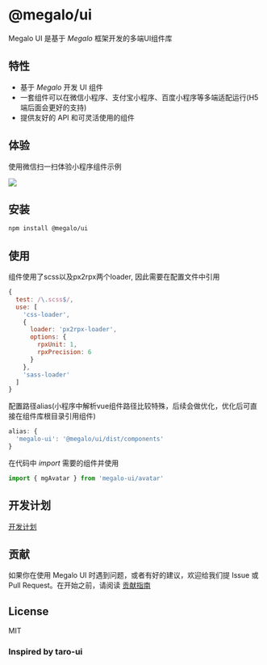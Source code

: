 # @megalo/ui

Megalo UI 是基于 *Megalo* 框架开发的多端UI组件库

## 特性
- 基于 *Megalo* 开发 UI 组件
- 一套组件可以在微信小程序、支付宝小程序、百度小程序等多端适配运行(H5端后面会更好的支持)
- 提供友好的 API 和可灵活使用的组件

## 体验
使用微信扫一扫体验小程序组件示例

![](https://haitao.nos.netease.com/7b1459d9-1e1c-4f2e-8b13-87767cdc71c6_258_258.jpg)

## 安装
```bash
npm install @megalo/ui
```

## 使用
组件使用了scss以及px2rpx两个loader, 因此需要在配置文件中引用
```javascript
{
  test: /\.scss$/,
  use: [
    'css-loader',
    {
      loader: 'px2rpx-loader',
      options: {
        rpxUnit: 1,
        rpxPrecision: 6
      }
    },
    'sass-loader'
  ]
}
```

配置路径alias(小程序中解析vue组件路径比较特殊，后续会做优化，优化后可直接在组件库根目录引用组件)
```javascript
alias: {
  'megalo-ui': '@megalo/ui/dist/components'
}
```

在代码中 *import* 需要的组件并使用
```javascript
import { mgAvatar } from 'megalo-ui/avatar'
```

## 开发计划
[开发计划](https://github.com/megalojs/megalo-ui/tree/master/PLANS.md)

## 贡献
如果你在使用 Megalo UI 时遇到问题，或者有好的建议，欢迎给我们提 Issue 或 Pull Request。在开始之前，请阅读 [贡献指南](https://github.com/megalojs/megalo-ui/tree/master/.github/CONTRIBUTING.md)

## License
MIT

### Inspired by taro-ui